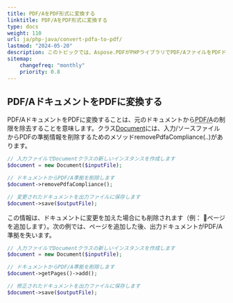 ```yaml
---
title: PDF/AをPDF形式に変換する 
linktitle: PDF/AをPDF形式に変換する
type: docs
weight: 110
url: ja/php-java/convert-pdfa-to-pdf/
lastmod: "2024-05-20"
description: このトピックでは、Aspose.PDFがPHPライブラリでPDF/AファイルをPDFドキュメントに変換する方法を示します。
sitemap:
    changefreq: "monthly"
    priority: 0.8
---
```


## PDF/AドキュメントをPDFに変換する

PDF/AドキュメントをPDFに変換することは、元のドキュメントから<abbr title="Portable Document Format Archive">PDF/A</abbr>の制限を除去することを意味します。クラス[Document](https://reference.aspose.com/pdf/java/com.aspose.pdf/Document)には、入力/ソースファイルからPDFの準拠情報を削除するためのメソッドremovePdfaCompliance(..)があります。

```php
// 入力ファイルでDocumentクラスの新しいインスタンスを作成します
$document = new Document($inputFile);

// ドキュメントからPDF/A準拠を削除します
$document->removePdfaCompliance();

// 変更されたドキュメントを出力ファイルに保存します
$document->save($outputFile);
```

この情報は、ドキュメントに変更を加えた場合にも削除されます（例：
 ページを追加します）。次の例では、ページを追加した後、出力ドキュメントがPDF/A準拠を失います。

```php
// 入力ファイルでDocumentクラスの新しいインスタンスを作成します
$document = new Document($inputFile);

// ドキュメントからPDF/A準拠を削除します
$document->getPages()->add();

// 修正されたドキュメントを出力ファイルに保存します
$document->save($outputFile);
```